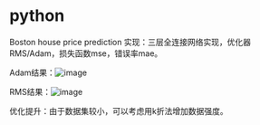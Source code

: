 # python
Boston house price prediction
实现：三层全连接网络实现，优化器RMS/Adam，损失函数mse，错误率mae。

Adam结果：![image](https://github.com/zhangzan1997/python/blob/master/Adam%2C0.001%2C1000%2C4.png)

RMS结果：![image](https://github.com/zhangzan1997/python/blob/master/Rms%2C0.001%2C1000%2C4.png)


优化提升：由于数据集较小，可以考虑用k折法增加数据强度。
